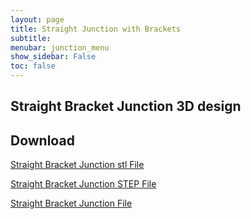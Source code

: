 ```yaml
---
layout: page
title: Straight Junction with Brackets
subtitle: 
menubar: junction_menu
show_sidebar: False
toc: false
---
```


## Straight Bracket Junction 3D design 
<html>
<script src="https://embed.github.com/view/3d/yusolpark/M3/master/parts/files/2-leaf_tight_junction(106mm,straight,bracket).stl"></script>
</html>

## Download
[Straight Bracket Junction stl File](/M3/parts/files/2-leaf_tight_junction(106mm,straight,bracket).stl)

[Straight Bracket Junction STEP File](/M3/parts/files/2-leaf_tight_junction(106mm,straight,bracket).stl)

[Straight Bracket Junction File](/M3/parts/files/2-leaf_tight_junction(106mm,straight,bracket).stl)

